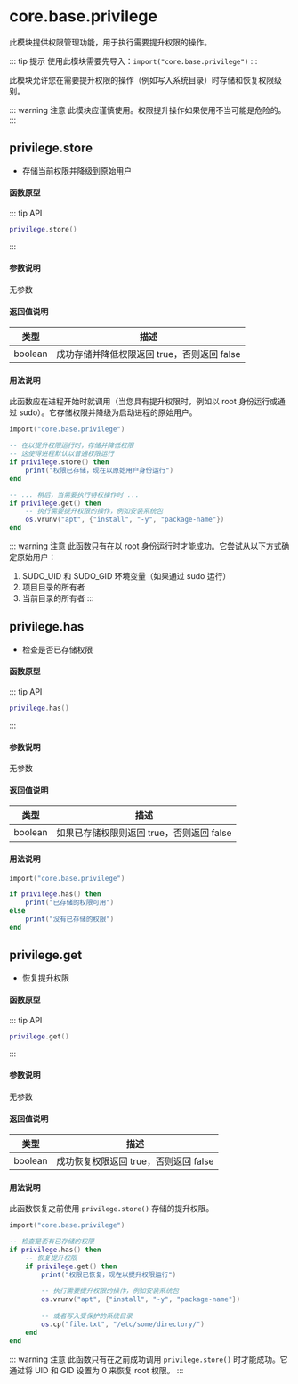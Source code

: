 # core.base.privilege

此模块提供权限管理功能，用于执行需要提升权限的操作。

::: tip 提示
使用此模块需要先导入：`import("core.base.privilege")`
:::

此模块允许您在需要提升权限的操作（例如写入系统目录）时存储和恢复权限级别。

::: warning 注意
此模块应谨慎使用。权限提升操作如果使用不当可能是危险的。
:::

## privilege.store

- 存储当前权限并降级到原始用户

#### 函数原型

::: tip API
```lua
privilege.store()
```
:::

#### 参数说明

无参数

#### 返回值说明

| 类型 | 描述 |
|------|------|
| boolean | 成功存储并降低权限返回 true，否则返回 false |

#### 用法说明

此函数应在进程开始时就调用（当您具有提升权限时，例如以 root 身份运行或通过 sudo）。它存储权限并降级为启动进程的原始用户。

```lua
import("core.base.privilege")

-- 在以提升权限运行时，存储并降低权限
-- 这使得进程默认以普通权限运行
if privilege.store() then
    print("权限已存储，现在以原始用户身份运行")
end

-- ... 稍后，当需要执行特权操作时 ...
if privilege.get() then
    -- 执行需要提升权限的操作，例如安装系统包
    os.vrunv("apt", {"install", "-y", "package-name"})
end
```

::: warning 注意
此函数只有在以 root 身份运行时才能成功。它尝试从以下方式确定原始用户：
1. SUDO_UID 和 SUDO_GID 环境变量（如果通过 sudo 运行）
2. 项目目录的所有者
3. 当前目录的所有者
:::

## privilege.has

- 检查是否已存储权限

#### 函数原型

::: tip API
```lua
privilege.has()
```
:::

#### 参数说明

无参数

#### 返回值说明

| 类型 | 描述 |
|------|------|
| boolean | 如果已存储权限则返回 true，否则返回 false |

#### 用法说明

```lua
import("core.base.privilege")

if privilege.has() then
    print("已存储的权限可用")
else
    print("没有已存储的权限")
end
```

## privilege.get

- 恢复提升权限

#### 函数原型

::: tip API
```lua
privilege.get()
```
:::

#### 参数说明

无参数

#### 返回值说明

| 类型 | 描述 |
|------|------|
| boolean | 成功恢复权限返回 true，否则返回 false |

#### 用法说明

此函数恢复之前使用 `privilege.store()` 存储的提升权限。

```lua
import("core.base.privilege")

-- 检查是否有已存储的权限
if privilege.has() then
    -- 恢复提升权限
    if privilege.get() then
        print("权限已恢复，现在以提升权限运行")
        
        -- 执行需要提升权限的操作，例如安装系统包
        os.vrunv("apt", {"install", "-y", "package-name"})
        
        -- 或者写入受保护的系统目录
        os.cp("file.txt", "/etc/some/directory/")
    end
end
```

::: warning 注意
此函数只有在之前成功调用 `privilege.store()` 时才能成功。它通过将 UID 和 GID 设置为 0 来恢复 root 权限。
:::

